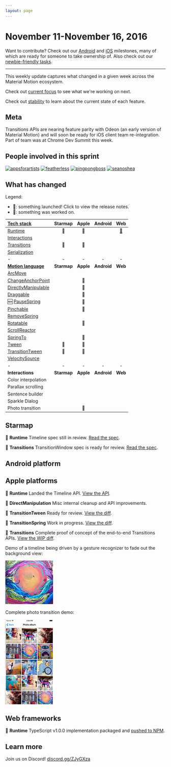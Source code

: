```yaml
---
layout: page
---
```


# November 11-November 16, 2016

Want to contribute? Check out our [Android](https://material-motion.github.io/milemarker/index.html?filterby=android) and
[iOS](https://material-motion.github.io/milemarker/index.html?filterby=appleos) milestones, many of
which are ready for someone to take ownership of. Also check out our
[newbie-friendly tasks](https://material-motion.github.io/milemarker/newbie.html?filterby=appleos).

---

This weekly update captures what changed in a given week across the Material Motion ecosystem.

Check out [current focus](https://github.com/orgs/material-motion/projects/4) to see what we're working on next.

Check out [stability](stability) to learn about the current state of each feature.

## Meta

Transitions APIs are nearing feature parity with Odeon (an early version of Material Motion) and
will soon be ready for iOS client team re-integration.  Part of team was at Chrome Dev Summit this week.

## People involved in this sprint

[![appsforartists](https://avatars0.githubusercontent.com/u/926648?v=3&s=100)](https://github.com/appsforartists)
[![featherless](https://avatars0.githubusercontent.com/u/45670?v=3&s=100)](https://github.com/jverkoey)
[![pingpongboss](https://avatars0.githubusercontent.com/u/719914?v=3&s=100)](https://github.com/pingpongboss)
[![seanoshea](https://avatars0.githubusercontent.com/u/97601?v=3&s=100)](https://github.com/seanoshea)

## What has changed

Legend:

- 🎉: something launched! Click to view the release notes.
- 📝: something was worked on.

| [Tech stack](https://material-motion.github.io/material-motion/starmap/specifications/#tech-stack)                        | Starmap | Apple | Android | Web |
|:--------------|:-------:|:-----:|:-------:|:---:|
| [Runtime](https://material-motion.github.io/material-motion/starmap/specifications/runtime/)                              | 📝 | 📝 |  | [🎉](https://www.npmjs.org/package/material-motion-runtime/) |
| [Interactions](https://material-motion.github.io/material-motion/starmap/specifications/interactions/)                    |   |   |   |   |
| [Transitions](https://material-motion.github.io/material-motion/starmap/specifications/interactions/transitions/)         | 📝 | 📝 |   |   |
| [Serialization](https://material-motion.github.io/material-motion/starmap/specifications/serialization)                   |   |   |   |   |
| - | - | - | - | - |
| **[Motion language](https://material-motion.github.io/material-motion/starmap/specifications/motion-family)**             | **Starmap** | **Apple**  | **Android** | **Web**    |
| [ArcMove](https://material-motion.github.io/material-motion/starmap/specifications/plans/ArcMove)                         |   |   |   |   |
| [ChangeAnchorPoint](https://material-motion.github.io/material-motion/starmap/specifications/plans/ChangeAnchorPoint)     |   | 📝 |   |   |
| [DirectlyManipulable](https://material-motion.github.io/material-motion/starmap/specifications/plans/DirectlyManipulable) |   | 📝 |  |   |
| [Draggable](https://material-motion.github.io/material-motion/starmap/specifications/plans/Draggable)                     |   | 📝 |  |   |
| 🆕 [PauseSpring](https://material-motion.github.io/material-motion/starmap/specifications/plans/PauseSpring)              |   | 📝 |   |   |
| [Pinchable](https://material-motion.github.io/material-motion/starmap/specifications/plans/Pinchable)                     |   | 📝 |   |   |
| [RemoveSpring](https://material-motion.github.io/material-motion/starmap/specifications/plans/RemoveSpring)               |   |   |   |   |
| [Rotatable](https://material-motion.github.io/material-motion/starmap/specifications/plans/Rotatable)                     |   | 📝 |   |   |
| [ScrollReactor](https://material-motion.github.io/material-motion/starmap/specifications/plans/ScrollReactor)             |   |   |   |   |
| [SpringTo](https://material-motion.github.io/material-motion/starmap/specifications/plans/SpringTo)                       |   | 📝 |  |   |
| [Tween](https://material-motion.github.io/material-motion/starmap/specifications/plans/Tween)                             | 📝 | 📝 |  |   |
| [TransitionTween](https://material-motion.github.io/material-motion/starmap/specifications/plans/TransitionTween)         | 📝 | 📝 |  |   |
| [VelocitySource](https://material-motion.github.io/material-motion/starmap/specifications/plans/VelocitySource)           |   |   |   |   |
| - | - | - | - | - |
| **Interactions**      | **Starmap** | **Apple** | **Android** | **Web** |
|  Color interpolation  |   |   |    |   |
|  Parallax scrolling   |   |   |    |   |
|  Sentence builder     |   |   |    |   |
|  Sparkle Dialog       |   |   |    |   |
|  Photo transition     |   | 📝 |    |   |

## Starmap

📝 **Runtime** Timeline spec still in review. [Read the spec](https://material-motion.github.io/material-motion/starmap/specifications/primitives/Timeline).

📝 **Transitions** TransitionWindow spec is ready for review. [Read the spec](https://material-motion.github.io/material-motion/starmap/specifications/interactions/transitions/TransitionWindow).

## Android platform

## Apple platforms

📝 **Runtime** Landed the Timeline API. [View the API](https://github.com/material-motion/runtime-objc/blob/develop/src/MDMTimeline.h).

📝 **DirectManipulation** Misc internal cleanup and API improvements.

📝 **TransitionTween** Ready for review. [View the diff](http://codereview.cc/D1916).

📝 **TransitionSpring** Work in progress. [View the diff](http://codereview.cc/D1925).

📝 **Transitions** Complete proof of concept of the end-to-end Transitions APIs. [View the WIP diff](http://codereview.cc/D1905).

Demo of a timeline being driven by a gesture recognizer to fade out the background view:

![](2016-11-16-dragtimeline.gif)

Complete photo transition demo:

![](2016-11-16-allinteractions.gif)

## Web frameworks

🎉 **Runtime** TypeScript v1.0.0 implementation packaged and [pushed to NPM](https://www.npmjs.com/package/material-motion-runtime/).
## Learn more

Join us on Discord! [discord.gg/ZJyGXza](https://discord.gg/ZJyGXza)

